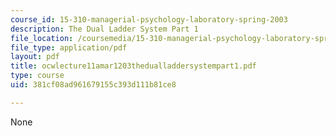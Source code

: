```yaml
---
course_id: 15-310-managerial-psychology-laboratory-spring-2003
description: The Dual Ladder System Part 1
file_location: /coursemedia/15-310-managerial-psychology-laboratory-spring-2003/381cf08ad961679155c393d111b81ce8_ocwlecture11amar1203thedualladdersystempart1.pdf
file_type: application/pdf
layout: pdf
title: ocwlecture11amar1203thedualladdersystempart1.pdf
type: course
uid: 381cf08ad961679155c393d111b81ce8

---
```

None